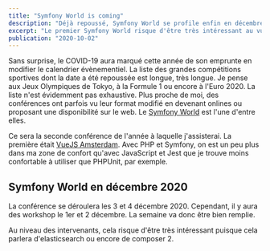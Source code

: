 ```yaml
---
title: "Symfony World is coming"
description: "Déjà repoussé, Symfony World se profile enfin en décembre"
excerpt: "Le premier Symfony World risque d'être très intéressant au vu du programme annoncé."
publication: "2020-10-02"
---
```


Sans surprise, le COVID-19 aura marqué cette année de son emprunte en modifier le calendrier évènementiel. La liste des grandes compétitions sportives dont la date a été repoussée est longue, très longue. Je pense aux Jeux Olympiques de Tokyo, à la Formule 1 ou encore à l'Euro 2020. La liste n'est évidemment pas exhaustive. Plus proche de moi, des conférences ont parfois vu leur format modifié en devenant onlines ou proposant une disponibilité sur le web. Le [Symfony World](https://live.symfony.com/2020-world/) est l'une d'entre elles.

Ce sera la seconde conférence de l'année à laquelle j'assisterai. La première était [VueJS Amsterdam](/blog/vuejs-amsterdam). Avec PHP et Symfony, on est un peu plus dans ma zone de confort qu'avec JavaScript et Jest que je trouve moins confortable à utiliser que PHPUnit, par exemple.

## Symfony World en décembre 2020

La conférence se déroulera les 3 et 4 décembre 2020. Cependant, il y aura des workshop le 1er et 2 décembre. La semaine va donc être bien remplie.

Au niveau des intervenants, cela risque d'être très intéressant puisque cela parlera d'elasticsearch ou encore de composer 2.
